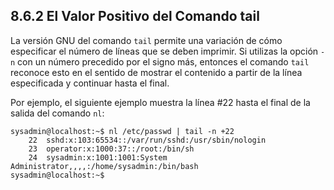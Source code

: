 ## 8.6.2 El Valor Positivo del Comando tail
La versión GNU del comando `tail` permite una variación de cómo especificar el número de líneas que se deben imprimir. Si utilizas la opción `-n` con un número precedido por el signo más, entonces el comando `tail` reconoce esto en el sentido de mostrar el contenido a partir de la línea especificada y continuar hasta el final.

Por ejemplo, el siguiente ejemplo muestra la línea #22 hasta el final de la salida del comando `nl`:

```shell-session
sysadmin@localhost:~$ nl /etc/passwd | tail -n +22                     
    22  sshd:x:103:65534::/var/run/sshd:/usr/sbin/nologin               
    23  operator:x:1000:37::/root:/bin/sh                               
    24  sysadmin:x:1001:1001:System Administrator,,,,:/home/sysadmin:/bin/bash  
sysadmin@localhost:~$
```
